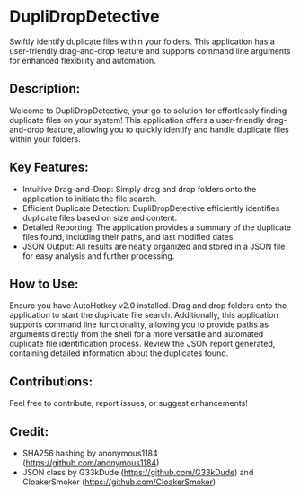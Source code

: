 # DupliDropDetective
Swiftly identify duplicate files within your folders. This application has a user-friendly drag-and-drop feature and supports command line arguments for enhanced flexibility and automation.

## Description:

Welcome to DupliDropDetective, your go-to solution for effortlessly finding duplicate files on your system! This application offers a user-friendly drag-and-drop feature, allowing you to quickly identify and handle duplicate files within your folders.

## Key Features:

* Intuitive Drag-and-Drop: Simply drag and drop folders onto the application to initiate the file search.
* Efficient Duplicate Detection: DupliDropDetective efficiently identifies duplicate files based on size and content.
* Detailed Reporting: The application provides a summary of the duplicate files found, including their paths, and last modified dates.
* JSON Output: All results are neatly organized and stored in a JSON file for easy analysis and further processing.

## How to Use:

Ensure you have AutoHotkey v2.0 installed.
Drag and drop folders onto the application to start the duplicate file search.
Additionally, this application supports command line functionality, allowing you to provide paths as arguments directly from the shell for a more versatile and automated duplicate file identification process.
Review the JSON report generated, containing detailed information about the duplicates found.

## Contributions:

Feel free to contribute, report issues, or suggest enhancements!

## Credit:

* SHA256 hashing by anonymous1184 (https://github.com/anonymous1184)
* JSON class by G33kDude (https://github.com/G33kDude) and CloakerSmoker (https://github.com/CloakerSmoker)
